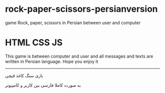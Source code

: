 # rock-paper-scissors-persianversion
game Rock, paper, scissors in Persian between user and computer

# HTML  CSS  JS

This game is between computer and user and all messages and texts are written in Persian language.
Hope you enjoy it

-------------------------------------------------------------------

بازی سنگ کاغذ قیچی 

به صورت کاملا فارسی بین کاربر و کامپیوتر 
